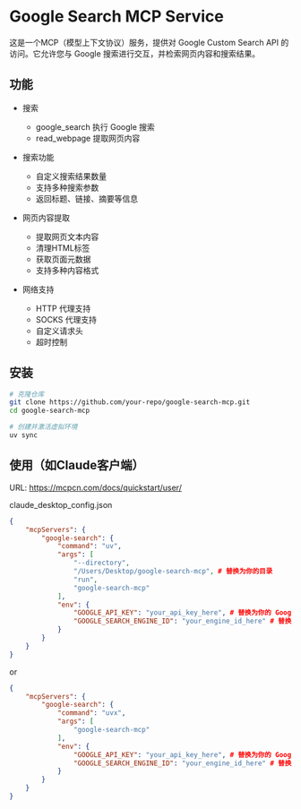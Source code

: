 # Google Search MCP Service

这是一个MCP（模型上下文协议）服务，提供对 Google Custom Search API 的访问。它允许您与 Google 搜索进行交互，并检索网页内容和搜索结果。

## 功能

- 搜索
    - google_search 执行 Google 搜索
    - read_webpage 提取网页内容

- 搜索功能
    - 自定义搜索结果数量
    - 支持多种搜索参数
    - 返回标题、链接、摘要等信息

- 网页内容提取
    - 提取网页文本内容
    - 清理HTML标签
    - 获取页面元数据
    - 支持多种内容格式

- 网络支持
    - HTTP 代理支持
    - SOCKS 代理支持
    - 自定义请求头
    - 超时控制

## 安装

```bash
# 克隆仓库
git clone https://github.com/your-repo/google-search-mcp.git
cd google-search-mcp

# 创建并激活虚拟环境
uv sync
```

## 使用（如Claude客户端）

URL: https://mcpcn.com/docs/quickstart/user/

claude_desktop_config.json
```json
{
    "mcpServers": {
        "google-search": {
            "command": "uv",
            "args": [
                "--directory",
                "/Users/Desktop/google-search-mcp", # 替换为你的目录
                "run",
                "google-search-mcp"
            ],
            "env": {
                "GOOGLE_API_KEY": "your_api_key_here", # 替换为你的 Google API 密钥
                "GOOGLE_SEARCH_ENGINE_ID": "your_engine_id_here" # 替换为你的搜索引擎ID
            }
        }
    }
}
```
or

```json
{
    "mcpServers": {
        "google-search": {
            "command": "uvx",
            "args": [
                "google-search-mcp"
            ],
            "env": {
                "GOOGLE_API_KEY": "your_api_key_here", # 替换为你的 Google API 密钥
                "GOOGLE_SEARCH_ENGINE_ID": "your_engine_id_here" # 替换为你的搜索引擎ID
            }
        }
    }
}
```
